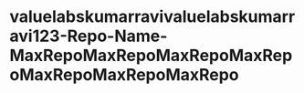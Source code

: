 # valuelabskumarravivaluelabskumarravi123-Repo-Name-MaxRepoMaxRepoMaxRepoMaxRepoMaxRepoMaxRepoMaxRepo